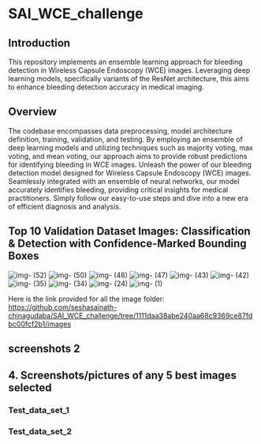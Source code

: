 # SAI_WCE_challenge
## Introduction
This repository implements an ensemble learning approach for bleeding detection in Wireless Capsule Endoscopy (WCE) images. Leveraging deep learning models, specifically variants of the ResNet architecture, this aims to enhance bleeding detection accuracy in medical imaging.

## Overview
The codebase encompasses data preprocessing, model architecture definition, training, validation, and testing. By employing an ensemble of deep learning models and utilizing techniques such as majority voting, max voting, and mean voting, our approach aims to provide robust predictions for identifying bleeding in WCE images.
Unleash the power of our bleeding detection model designed for Wireless Capsule Endoscopy (WCE) images. Seamlessly integrated with an ensemble of neural networks, our model accurately identifies bleeding, providing critical insights for medical practitioners. Simply follow our easy-to-use steps and dive into a new era of efficient diagnosis and analysis.

## Top 10 Validation Dataset Images: Classification & Detection with Confidence-Marked Bounding Boxes
![img- (52)](https://github.com/seshasainath-chinagudaba/SAI_WCE_challenge/assets/61778966/95beb3f7-5632-4aa4-a484-4a19aef25d9b)
![img- (50)](https://github.com/seshasainath-chinagudaba/SAI_WCE_challenge/assets/61778966/c9821548-0645-423e-916a-5d5405e6f474)
![img- (48)](https://github.com/seshasainath-chinagudaba/SAI_WCE_challenge/assets/61778966/009beffb-cc2b-4f6a-950a-1eb2ccf60c27)
![img- (47)](https://github.com/seshasainath-chinagudaba/SAI_WCE_challenge/assets/61778966/7d85467f-258c-4a33-b607-d121c8168f9d)
![img- (43)](https://github.com/seshasainath-chinagudaba/SAI_WCE_challenge/assets/61778966/8e14ef2e-17bb-4214-ab40-c7a3a8f45a94)
![img- (42)](https://github.com/seshasainath-chinagudaba/SAI_WCE_challenge/assets/61778966/00128118-0c05-4cc2-a3ff-4a82fe31b9f8)
![img- (35)](https://github.com/seshasainath-chinagudaba/SAI_WCE_challenge/assets/61778966/0024c145-ccb2-46dd-8138-4bd412eb89de)
![img- (34)](https://github.com/seshasainath-chinagudaba/SAI_WCE_challenge/assets/61778966/9b1511b1-1324-4f55-81ca-c6e4a2f83fb6)
![img- (24)](https://github.com/seshasainath-chinagudaba/SAI_WCE_challenge/assets/61778966/7bc630d7-08ff-410d-958a-bca3e5328891)
![img- (1)](https://github.com/seshasainath-chinagudaba/SAI_WCE_challenge/assets/61778966/34de62d4-a201-47ef-8564-58dbf7f05507) 

 Here is the link provided for all the image folder: https://github.com/seshasainath-chinagudaba/SAI_WCE_challenge/tree/1111daa38abe240aa68c9369ce87fdbc00fcf2b1/images
## screenshots 2

## 4. Screenshots/pictures of any 5 best images selected 
### Test_data_set_1

### Test_data_set_2

